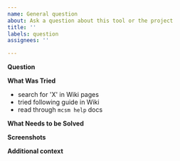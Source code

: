 ```yaml
---
name: General question
about: Ask a question about this tool or the project
title: ''
labels: question
assignees: ''

---
```

<!--- Add a brief summary of your question in the title above -->

**Question**
<!--- What can we help you with? -->

**What Was Tried**

<!--- Add here a short list of attempts to answer question or solve problem -->
- search for 'X' in Wiki pages
- tried following guide in Wiki
- read through `mcsm help` docs

**What Needs to be Solved**

<!--- What is the practical, desired goal, regardless of any solution -->
<!--- Consider this the "what" as opposed to the "how" -->

**Screenshots**

<!--- If applicable, add screenshots to help add context -->

**Additional context**

<!--- Add any other context here -->
